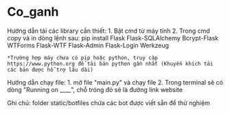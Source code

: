 # Co_ganh
Hướng dẫn tải các library cần thiết:
    1. Bật cmd từ máy tính
    2. Trong cmd copy và in dòng lệnh sau:
         pip install Flask Flask-SQLAlchemy Bcrypt-Flask WTForms Flask-WTF Flask-Admin Flask-Login Werkzeug

    *Trường hợp máy chưa có pip hoặc python, truy cập https://www.python.org để tải bản python gần nhất (Khuyến khích tải các bản được hỗ trợ lâu dài)

Hướng dẫn chạy file:
    1. mở file "main.py" và chạy file 
    2. Trong terminal sẽ có dòng "Running on ____", chỗ tróng đó sẽ là đường link website 


Ghi chú: folder static/botfiles chứa các bot được viết sẵn để thử nghiệm 
